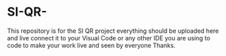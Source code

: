 # SI-QR-
This repository is for the SI QR project everything should be uploaded here and live connect it to your Visual Code or any other IDE you are using to code to make your work live and seen by everyone Thanks.
